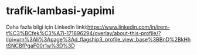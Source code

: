 # trafik-lambasi-yapimi
Daha fazla bilgi için Linkedln linki:https://www.linkedin.com/in/irem-t%C3%BCfek%C3%A7i-171896294/overlay/about-this-profile/?lipi=urn%3Ali%3Apage%3Ad_flagship3_profile_view_base%3BBnD%2BkHhtSNCBfPgaF00r1w%3D%3D



